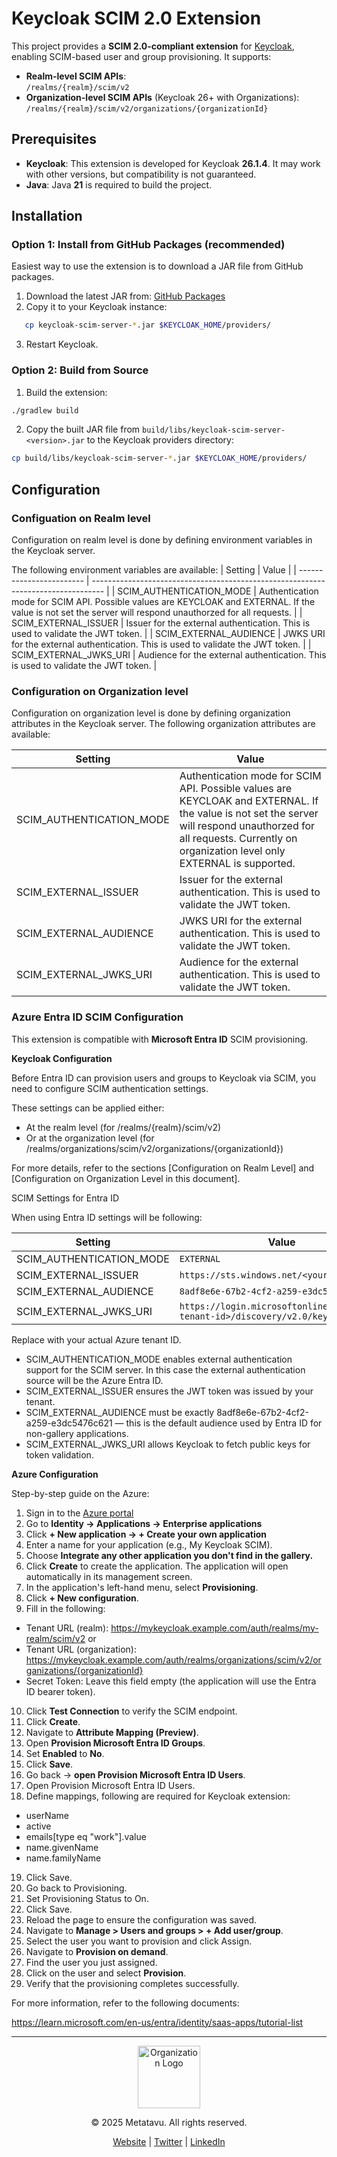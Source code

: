 # Keycloak SCIM 2.0 Extension

This project provides a **SCIM 2.0-compliant extension** for [Keycloak](https://www.keycloak.org/), enabling SCIM-based user and group provisioning. It supports:

- **Realm-level SCIM APIs**:  
  `/realms/{realm}/scim/v2`
- **Organization-level SCIM APIs** (Keycloak 26+ with Organizations):  
  `/realms/{realm}/scim/v2/organizations/{organizationId}`

## Prerequisites

- **Keycloak**: This extension is developed for Keycloak **26.1.4**. It may work with other versions, but compatibility is not guaranteed.
- **Java**: Java **21** is required to build the project.

## Installation

### Option 1: Install from GitHub Packages (recommended)

Easiest way to use the extension is to download a JAR file from GitHub packages. 

1. Download the latest JAR from: [GitHub Packages](https://github.com/Metatavu/keycloak-scim-server/packages/2454996)
2. Copy it to your Keycloak instance:
```bash
   cp keycloak-scim-server-*.jar $KEYCLOAK_HOME/providers/
```
3. Restart Keycloak.


### Option 2: Build from Source

1. Build the extension:
```bash
./gradlew build
```
2. Copy the built JAR file from `build/libs/keycloak-scim-server-<version>.jar` to the Keycloak providers directory:
```bash
cp build/libs/keycloak-scim-server-*.jar $KEYCLOAK_HOME/providers/
```

## Configuration

### Configuation on Realm level

Configuration on realm level is done by defining environment variables in the Keycloak server. 

The following environment variables are available:
| Setting                  | Value                                                                             |
| ------------------------ | --------------------------------------------------------------------------------- |
| SCIM_AUTHENTICATION_MODE | Authentication mode for SCIM API. Possible values are KEYCLOAK and EXTERNAL. If the value is not set the server will respond unauthorzed for all requests. |
| SCIM_EXTERNAL_ISSUER     | Issuer for the external authentication. This is used to validate the JWT token.   |
| SCIM_EXTERNAL_AUDIENCE   | JWKS URI for the external authentication. This is used to validate the JWT token. |
| SCIM_EXTERNAL_JWKS_URI   | Audience for the external authentication. This is used to validate the JWT token. |

### Configuration on Organization level

Configuration on organization level is done by defining organization attributes in the Keycloak server.
The following organization attributes are available:

| Setting                  | Value                                                                             |
| ------------------------ | --------------------------------------------------------------------------------- |
| SCIM_AUTHENTICATION_MODE | Authentication mode for SCIM API. Possible values are KEYCLOAK and EXTERNAL. If the value is not set the server will respond unauthorzed for all requests. Currently on organization level only EXTERNAL is supported. |
| SCIM_EXTERNAL_ISSUER     | Issuer for the external authentication. This is used to validate the JWT token.   |
| SCIM_EXTERNAL_AUDIENCE   | JWKS URI for the external authentication. This is used to validate the JWT token. |
| SCIM_EXTERNAL_JWKS_URI   | Audience for the external authentication. This is used to validate the JWT token. |

### Azure Entra ID SCIM Configuration

This extension is compatible with **Microsoft Entra ID** SCIM provisioning.

**Keycloak Configuration**

Before Entra ID can provision users and groups to Keycloak via SCIM, you need to configure SCIM authentication settings.

These settings can be applied either:

* At the realm level (for /realms/{realm}/scim/v2)
* Or at the organization level (for /realms/organizations/scim/v2/organizations/{organizationId})

For more details, refer to the sections [Configuration on Realm Level] and [Configuration on Organization Level in this document].

SCIM Settings for Entra ID

When using Entra ID settings will be following:

| Setting                  | Value                                                                         |
| ------------------------ | ----------------------------------------------------------------------------- |
| SCIM_AUTHENTICATION_MODE | ```EXTERNAL```                                                                |
| SCIM_EXTERNAL_ISSUER     | ```https://sts.windows.net/<your-tenant-id>```                                |
| SCIM_EXTERNAL_AUDIENCE   | ```8adf8e6e-67b2-4cf2-a259-e3dc5476c621```                                    |
| SCIM_EXTERNAL_JWKS_URI   | ```https://login.microsoftonline.com/<your-tenant-id>/discovery/v2.0/keys```  |

Replace <your-tenant-id> with your actual Azure tenant ID.

* SCIM_AUTHENTICATION_MODE enables external authentication support for the SCIM server. In this case the external authentication source will be the Azure Entra ID.
* SCIM_EXTERNAL_ISSUER ensures the JWT token was issued by your tenant.
* SCIM_EXTERNAL_AUDIENCE must be exactly 8adf8e6e-67b2-4cf2-a259-e3dc5476c621 — this is the default audience used by Entra ID for non-gallery applications.
* SCIM_EXTERNAL_JWKS_URI allows Keycloak to fetch public keys for token validation.

**Azure Configuration**

Step-by-step guide on the Azure:

1. Sign in to the [Azure portal](https://portal.azure.com)
2. Go to **Identity → Applications → Enterprise applications**
3. Click **+ New application → + Create your own application**
4. Enter a name for your application (e.g., My Keycloak SCIM).
5. Choose **Integrate any other application you don't find in the gallery.**
6. Click **Create** to create the application. The application will open automatically in its management screen.
7. In the application's left-hand menu, select **Provisioning**.
8. Click **+ New configuration**.
9. Fill in the following:
 - Tenant URL (realm): https://mykeycloak.example.com/auth/realms/my-realm/scim/v2 or 
 - Tenant URL (organization): https://mykeycloak.example.com/auth/realms/organizations/scim/v2/organizations/{organizationId} 
 - Secret Token: Leave this field empty (the application will use the Entra ID bearer token).
10. Click **Test Connection** to verify the SCIM endpoint.
11. Click **Create**.
12. Navigate to **Attribute Mapping (Preview)**.
13. Open **Provision Microsoft Entra ID Groups**.
14. Set **Enabled** to **No**.
15. Click **Save**.
16. Go back → **open Provision Microsoft Entra ID Users**.
17. Open Provision Microsoft Entra ID Users.
18. Define mappings, following are required for Keycloak extension:
- userName
- active
- emails[type eq "work"].value
- name.givenName
- name.familyName
19. Click Save.
20. Go back to Provisioning.
21. Set Provisioning Status to On.
22. Click Save.
23. Reload the page to ensure the configuration was saved.
24. Navigate to **Manage > Users and groups > + Add user/group**.
25.  Select the user you want to provision and click Assign.
26. Navigate to **Provision on demand**.
27. Find the user you just assigned.
28. Click on the user and select **Provision**.
29. Verify that the provisioning completes successfully.

For more information, refer to the following documents: 

https://learn.microsoft.com/en-us/entra/identity/saas-apps/tutorial-list

---

<div id="metatavu-custom-footer"><div align="center">
    <img src="https://metatavu.fi/wp-content/uploads/2024/02/cropped-metatavu-favicon.jpg" alt="Organization Logo" width="100">
    <p>© 2025 Metatavu. All rights reserved.</p>
    <p>
        <a href="https://www.metatavu.fi">Website</a> | 
        <a href="https://twitter.com/metatavu">Twitter</a> | 
        <a href="https://fi.linkedin.com/company/metatavu">LinkedIn</a>
    </p>
</div></div>
